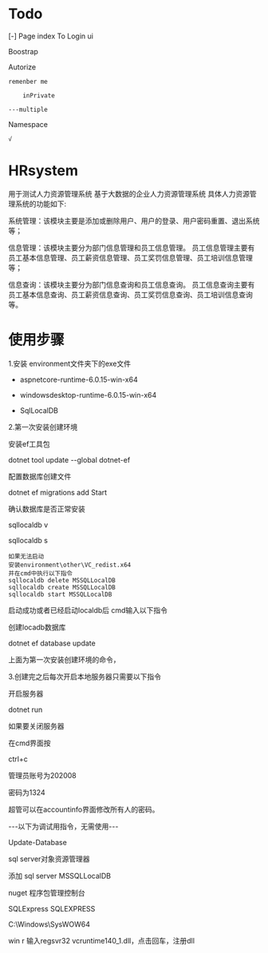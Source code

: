 # Todo

[-]  Page index To Login ui

Boostrap

Autorize

	remenber me
		
		inPrivate

	---multiple

Namespace
	
	√



# HRsystem
用于测试人力资源管理系统
基于大数据的企业人力资源管理系统
  具体人力资源管理系统的功能如下:
  
  系统管理：该模块主要是添加或删除用户、用户的登录、用户密码重置、退出系统等；
  
  信息管理：该模块主要分为部门信息管理和员工信息管理。
  员工信息管理主要有员工基本信息管理、员工薪资信息管理、员工奖罚信息管理、员工培训信息管理等；
  
  信息查询：该模块主要分为部门信息查询和员工信息查询。
  员工信息查询主要有员工基本信息查询、员工薪资信息查询、员工奖罚信息查询、员工培训信息查询等。



# 使用步骤

1.安装 environment文件夹下的exe文件

- aspnetcore-runtime-6.0.15-win-x64

- windowsdesktop-runtime-6.0.15-win-x64

- SqlLocalDB


2.第一次安装创建环境

安装ef工具包

dotnet tool update --global dotnet-ef

配置数据库创建文件

dotnet ef migrations add Start

确认数据库是否正常安装

sqllocaldb v

sqllocaldb s


	如果无法启动
	安装environment\other\VC_redist.x64
	并在cmd中执行以下指令
	sqllocaldb delete MSSQLLocalDB
	sqllocaldb create MSSQLLocalDB
	sqllocaldb start MSSQLLocalDB

启动成功或者已经启动localdb后 cmd输入以下指令

创建locadb数据库

dotnet ef database update

上面为第一次安装创建环境的命令，

3.创建完之后每次开启本地服务器只需要以下指令

开启服务器

dotnet run

如果要关闭服务器

在cmd界面按

ctrl+c

管理员账号为202008

密码为1324

超管可以在accountinfo界面修改所有人的密码。

---以下为调试用指令，无需使用---

Update-Database

sql server对象资源管理器

添加 sql server MSSQLLocalDB

nuget 程序包管理控制台 

SQLExpress
SQLEXPRESS

C:\Windows\SysWOW64

win r
输入regsvr32 vcruntime140_1.dll，点击回车，注册dll

